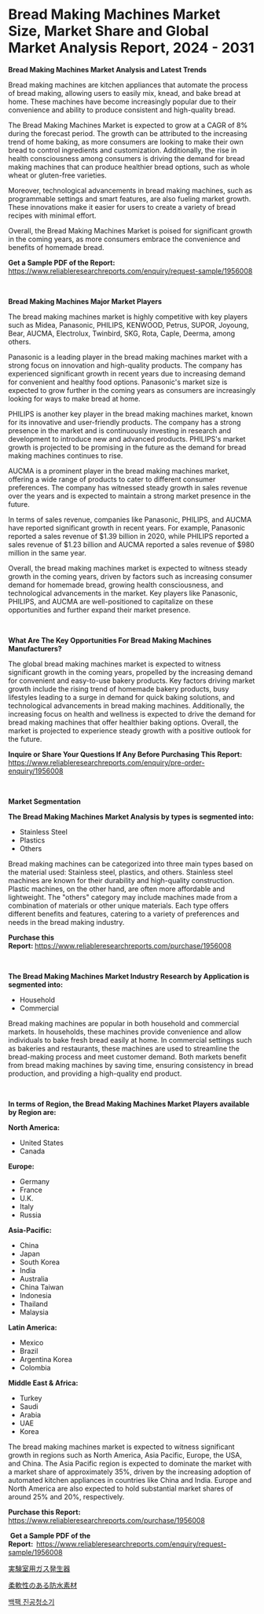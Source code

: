 <p><h1>Bread Making Machines Market Size, Market Share and Global Market Analysis Report, 2024 - 2031</h1></p><p><strong>Bread Making Machines Market Analysis and Latest Trends</strong></p>
<p><p>Bread making machines are kitchen appliances that automate the process of bread making, allowing users to easily mix, knead, and bake bread at home. These machines have become increasingly popular due to their convenience and ability to produce consistent and high-quality bread.</p><p>The Bread Making Machines Market is expected to grow at a CAGR of 8% during the forecast period. The growth can be attributed to the increasing trend of home baking, as more consumers are looking to make their own bread to control ingredients and customization. Additionally, the rise in health consciousness among consumers is driving the demand for bread making machines that can produce healthier bread options, such as whole wheat or gluten-free varieties.</p><p>Moreover, technological advancements in bread making machines, such as programmable settings and smart features, are also fueling market growth. These innovations make it easier for users to create a variety of bread recipes with minimal effort.</p><p>Overall, the Bread Making Machines Market is poised for significant growth in the coming years, as more consumers embrace the convenience and benefits of homemade bread.</p></p>
<p><strong>Get a Sample PDF of the Report:&nbsp;</strong> <a href="https://www.reliableresearchreports.com/enquiry/request-sample/1956008">https://www.reliableresearchreports.com/enquiry/request-sample/1956008</a></p>
<p>&nbsp;</p>
<p><strong>Bread Making Machines Major Market Players</strong></p>
<p><p>The bread making machines market is highly competitive with key players such as Midea, Panasonic, PHILIPS, KENWOOD, Petrus, SUPOR, Joyoung, Bear, AUCMA, Electrolux, Twinbird, SKG, Rota, Caple, Deerma, among others. </p><p>Panasonic is a leading player in the bread making machines market with a strong focus on innovation and high-quality products. The company has experienced significant growth in recent years due to increasing demand for convenient and healthy food options. Panasonic's market size is expected to grow further in the coming years as consumers are increasingly looking for ways to make bread at home.</p><p>PHILIPS is another key player in the bread making machines market, known for its innovative and user-friendly products. The company has a strong presence in the market and is continuously investing in research and development to introduce new and advanced products. PHILIPS's market growth is projected to be promising in the future as the demand for bread making machines continues to rise.</p><p>AUCMA is a prominent player in the bread making machines market, offering a wide range of products to cater to different consumer preferences. The company has witnessed steady growth in sales revenue over the years and is expected to maintain a strong market presence in the future.</p><p>In terms of sales revenue, companies like Panasonic, PHILIPS, and AUCMA have reported significant growth in recent years. For example, Panasonic reported a sales revenue of $1.39 billion in 2020, while PHILIPS reported a sales revenue of $1.23 billion and AUCMA reported a sales revenue of $980 million in the same year.</p><p>Overall, the bread making machines market is expected to witness steady growth in the coming years, driven by factors such as increasing consumer demand for homemade bread, growing health consciousness, and technological advancements in the market. Key players like Panasonic, PHILIPS, and AUCMA are well-positioned to capitalize on these opportunities and further expand their market presence.</p></p>
<p>&nbsp;</p>
<p><strong>What Are The Key Opportunities For Bread Making Machines Manufacturers?</strong></p>
<p><p>The global bread making machines market is expected to witness significant growth in the coming years, propelled by the increasing demand for convenient and easy-to-use bakery products. Key factors driving market growth include the rising trend of homemade bakery products, busy lifestyles leading to a surge in demand for quick baking solutions, and technological advancements in bread making machines. Additionally, the increasing focus on health and wellness is expected to drive the demand for bread making machines that offer healthier baking options. Overall, the market is projected to experience steady growth with a positive outlook for the future.</p></p>
<p><strong>Inquire or Share Your Questions If Any Before Purchasing This Report:</strong> <a href="https://www.reliableresearchreports.com/enquiry/pre-order-enquiry/1956008">https://www.reliableresearchreports.com/enquiry/pre-order-enquiry/1956008</a></p>
<p>&nbsp;</p>
<p><strong>Market Segmentation</strong></p>
<p><strong>The Bread Making Machines Market Analysis by types is segmented into:</strong></p>
<p><ul><li>Stainless Steel</li><li>Plastics</li><li>Others</li></ul></p>
<p><p>Bread making machines can be categorized into three main types based on the material used: Stainless steel, plastics, and others. Stainless steel machines are known for their durability and high-quality construction. Plastic machines, on the other hand, are often more affordable and lightweight. The "others" category may include machines made from a combination of materials or other unique materials. Each type offers different benefits and features, catering to a variety of preferences and needs in the bread making industry.</p></p>
<p><strong>Purchase this Report:&nbsp;</strong><a href="https://www.reliableresearchreports.com/purchase/1956008">https://www.reliableresearchreports.com/purchase/1956008</a></p>
<p>&nbsp;</p>
<p><strong>The Bread Making Machines Market Industry Research by Application is segmented into:</strong></p>
<p><ul><li>Household</li><li>Commercial</li></ul></p>
<p><p>Bread making machines are popular in both household and commercial markets. In households, these machines provide convenience and allow individuals to bake fresh bread easily at home. In commercial settings such as bakeries and restaurants, these machines are used to streamline the bread-making process and meet customer demand. Both markets benefit from bread making machines by saving time, ensuring consistency in bread production, and providing a high-quality end product.</p></p>
<p>&nbsp;</p>
<p><strong>In terms of Region, the Bread Making Machines Market Players available by Region are:</strong></p>
<p>
    <p> <strong> North America: </strong>
        <ul>
            <li>United States</li>
            <li>Canada</li>
        </ul>
        </p> 
    <p> <strong> Europe: </strong>
        <ul>
            <li>Germany</li>
            <li>France</li>
            <li>U.K.</li>
            <li>Italy</li>
            <li>Russia</li>
        </ul>
        </p> 
    <p> <strong> Asia-Pacific: </strong>
        <ul>
            <li>China</li>
            <li>Japan</li>
            <li>South Korea</li>
            <li>India</li>
            <li>Australia</li>
            <li>China Taiwan</li>
            <li>Indonesia</li>
            <li>Thailand</li>
            <li>Malaysia</li>
        </ul>
        </p> 
    <p> <strong> Latin America: </strong>
        <ul>
            <li>Mexico</li>
            <li>Brazil</li>
            <li>Argentina Korea</li>
            <li>Colombia</li>
        </ul>
        </p> 
    <p> <strong> Middle East & Africa: </strong>
        <ul>
            <li>Turkey</li>
            <li>Saudi</li>
            <li>Arabia</li>
            <li>UAE</li>
            <li>Korea</li>
        </ul>
    </p>
    </p>
<p><p>The bread making machines market is expected to witness significant growth in regions such as North America, Asia Pacific, Europe, the USA, and China. The Asia Pacific region is expected to dominate the market with a market share of approximately 35%, driven by the increasing adoption of automated kitchen appliances in countries like China and India. Europe and North America are also expected to hold substantial market shares of around 25% and 20%, respectively.</p></p>
<p><strong>Purchase this Report: </strong><a href="https://www.reliableresearchreports.com/purchase/1956008">https://www.reliableresearchreports.com/purchase/1956008</a></p>
<p>&nbsp;<strong>Get a Sample PDF of the Report:&nbsp;&nbsp;</strong><a href="https://www.reliableresearchreports.com/enquiry/request-sample/1956008">https://www.reliableresearchreports.com/enquiry/request-sample/1956008</a></p>
<p><strong></strong></p>
<p><p><a href="https://medium.com/@annchovey2023/%E7%A0%94%E7%A9%B6%E6%89%80%E3%81%AE%E3%82%AC%E3%82%B9%E7%99%BA%E7%94%9F%E5%99%A8%E5%B8%82%E5%A0%B4%E8%A6%8F%E6%A8%A1-cagr-%E3%83%88%E3%83%AC%E3%83%B3%E3%83%892024%E5%B9%B4%E3%81%8B%E3%82%892030%E5%B9%B4%E3%81%BE%E3%81%A7-590a45161524">実験室用ガス発生器</a></p><p><a href="https://medium.com/@aurelianghideanu2022/%E6%9F%94%E8%BB%9F%E3%81%AA%E9%98%B2%E6%B0%B4%E7%B4%A0%E6%9D%90%E5%B8%82%E5%A0%B4%E3%81%AE%E5%88%86%E6%9E%90%E3%81%A8-2024%E5%B9%B4%E3%81%8B%E3%82%892031%E5%B9%B4%E3%81%BE%E3%81%A7%E3%81%AE%E3%82%B5%E3%82%A4%E3%82%BA%E4%BA%88%E6%B8%AC-bbc508c73fff">柔軟性のある防水素材</a></p><p><a href="https://medium.com/@ethawolf/%EB%B0%B1%ED%8C%A9-%EC%A7%84%EA%B3%B5-%EC%B2%AD%EC%86%8C%EA%B8%B0-%EC%8B%9C%EC%9E%A5-%EC%8B%9C%EC%9E%A5-%EC%A0%90%EC%9C%A0%EC%9C%A8-%EC%8B%9C%EC%9E%A5-%EB%8F%99%ED%96%A5-%EB%B0%8F-%EB%AF%B8%EB%9E%98-%EC%84%B1%EC%9E%A5-%ED%83%90%EC%83%89-b27acd7aaac8">백팩 진공청소기</a></p></p>